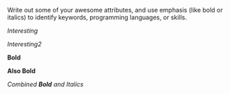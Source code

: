 Write out some of your awesome attributes, and use emphasis (like bold or italics) to identify keywords, programming languages, or skills. 

*Interesting*

_Interesting2_

__Bold__

**Also Bold**

*Combined **Bold** and Italics*

